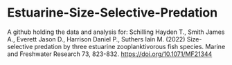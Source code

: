 # Estuarine-Size-Selective-Predation
A github holding the data and analysis for:
Schilling Hayden T., Smith James A., Everett Jason D., Harrison Daniel P., Suthers Iain M. (2022) Size-selective predation by three estuarine zooplanktivorous fish species. Marine and Freshwater Research 73, 823-832. https://doi.org/10.1071/MF21344
